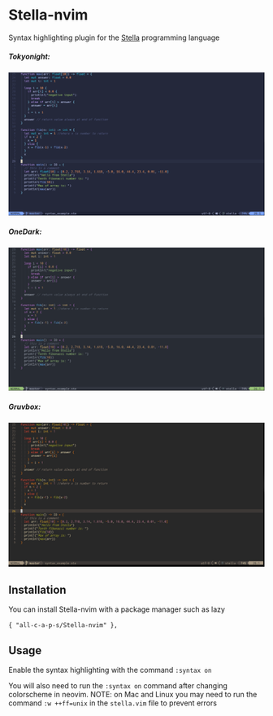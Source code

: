 # Stella-nvim

Syntax highlighting plugin for the [Stella](https://github.com/all-c-a-p-s/Stella) programming language

##### Tokyonight:
![Demo 1](demo1.PNG)

##### OneDark:
![Demo 2](demo2.PNG)

##### Gruvbox:
![Demo 3](demo3.PNG)

## Installation

You can install Stella-nvim with a package manager such as lazy 

```
{ "all-c-a-p-s/Stella-nvim" },
```

## Usage

Enable the syntax highlighting with the command ```:syntax on```

You will also need to run the ```:syntax on``` command after changing colorscheme in neovim.
NOTE: on Mac and Linux you may need to run the command ```:w ++ff=unix``` in the ```stella.vim``` file to prevent errors
